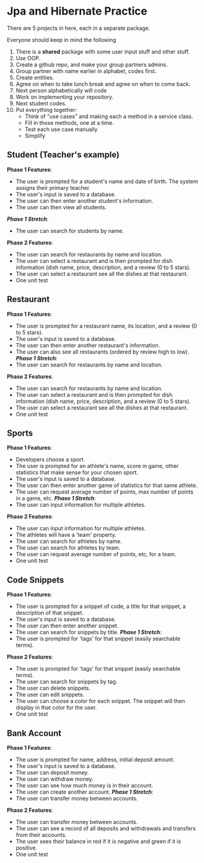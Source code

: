 # Jpa and Hibernate Practice

There are 5 projects in here, each in a separate package.

Everyone should keep in mind the following
1. There is a **shared** package with some user input stuff and other stuff.
2. Use OOP.
3. Create a github repo, and make your group partners admins.
4. Group partner with name earlier in alphabet, codes first.
5. Create entities.
6. Agree on when to take lunch break and agree on when to come back.
7. Next person alphabetically will code
8. Work on implementing your repository.
9. Next student codes.
10. Put everything together:
    * Think of "use cases" and making each a method in a service class.
    * Fill in those methods, one at a time.
    * Test each use case manually
    * Simplify



## Student (Teacher's example)

**Phase 1 Features**:
* The user is prompted for a student's name and date of birth. The system assigns their primary teacher.
* The user's input is saved to a database.
* The user can then enter another student's information.
* The user can then view all students.

***Phase 1 Stretch***:
* The user can search for students by name.

**Phase 2 Features**:
* The user can search for restaurants by name and location.
* The user can select a restaurant and is then prompted for dish information (dish name, price, description, and a review (0 to 5 stars).
* The user can select a restaurant see all the dishes at that restaurant.
* One unit test

## Restaurant

**Phase 1 Features**:
* The user is prompted for a restaurant name, its location, and a review (0 to 5 stars).
* The user's input is saved to a database.
* The user can then enter another restaurant's information.
* The user can also see all restaurants (ordered by review high to low).
***Phase 1 Stretch***:
* The user can search for restaurants by name and location.

**Phase 2 Features**:
* The user can search for restaurants by name and location.
* The user can select a restaurant and is then prompted for dish information (dish name, price, description, and a review (0 to 5 stars).
* The user can select a restaurant see all the dishes at that restaurant.
* One unit test



## Sports

**Phase 1 Features**:
* Developers choose a sport.
* The user is prompted for an athlete's name, score in game, other statistics that make sense for your chosen sport.
* The user's input is saved to a database.
* The user can then enter another game of statistics for that same athlete.
* The user can request average number of points, max number of points in a game, etc.
***Phase 1 Stretch***:
* The user can input information for multiple athletes.

**Phase 2 Features**:
* The user can input information for multiple athletes.
* The athletes will have a 'team' property.
* The user can search for athletes by name.
* The user can search for athletes by team.
* The user can request average number of points, etc, for a team.
* One unit test


## Code Snippets

**Phase 1 Features**:
* The user is prompted for a snippet of code, a title for that snippet, a description of that snippet.
* The user's input is saved to a database.
* The user can then enter another snippet.
* The user can search for snippets by title.
***Phase 1 Stretch***:
* The user is prompted for 'tags' for that snippet (easily searchable terms).

**Phase 2 Features**:
* The user is prompted for 'tags' for that snippet (easily searchable terms).
* The user can search for snippets by tag.
* The user can delete snippets.
* The user can edit snippets.
* The user can choose a color for each snippet. The snippet will then display in that color for the user.
* One unit test

## Bank Account

**Phase 1 Features**:
* The user is prompted for name, address, initial deposit amount.
* The user's input is saved to a database.
* The user can deposit money.
* The user can withdraw money.
* The user can see how much money is in their account.
* The user can create another account.
***Phase 1 Stretch***:
* The user can transfer money between accounts.

**Phase 2 Features**:
* The user can transfer money between accounts.
* The user can see a record of all deposits and withdrawals and transfers from their accounts.
* The user sees their balance in red if it is negative and green if it is positive.
* One unit test


